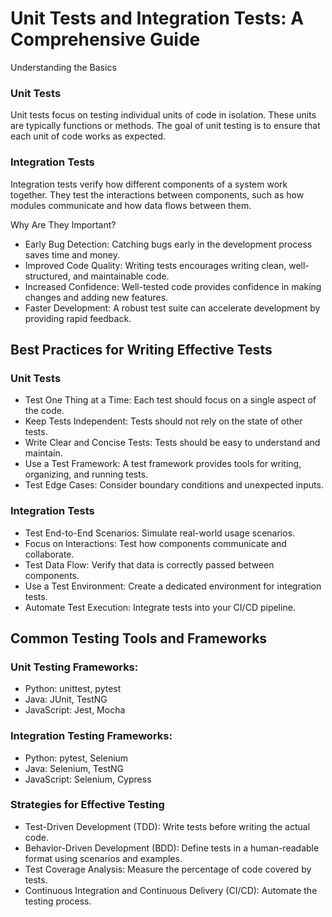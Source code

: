 # Unit Tests and Integration Tests: A Comprehensive Guide

Understanding the Basics

### Unit Tests

Unit tests focus on testing individual units of code in isolation. These units are typically functions or methods. The goal of unit testing is to ensure that each unit of code works as expected.

### Integration Tests

Integration tests verify how different components of a system work together. They test the interactions between components, such as how modules communicate and how data flows between them.

Why Are They Important?

* Early Bug Detection: Catching bugs early in the development process saves time and money.
* Improved Code Quality: Writing tests encourages writing clean, well-structured, and maintainable code.
* Increased Confidence: Well-tested code provides confidence in making changes and adding new features.
* Faster Development: A robust test suite can accelerate development by providing rapid feedback.

## Best Practices for Writing Effective Tests

### Unit Tests
* Test One Thing at a Time: Each test should focus on a single aspect of the code.
* Keep Tests Independent: Tests should not rely on the state of other tests.
* Write Clear and Concise Tests: Tests should be easy to understand and maintain.
* Use a Test Framework: A test framework provides tools for writing, organizing, and running tests.
* Test Edge Cases: Consider boundary conditions and unexpected inputs.

### Integration Tests
* Test End-to-End Scenarios: Simulate real-world usage scenarios.
* Focus on Interactions: Test how components communicate and collaborate.
* Test Data Flow: Verify that data is correctly passed between components.
* Use a Test Environment: Create a dedicated environment for integration tests.
* Automate Test Execution: Integrate tests into your CI/CD pipeline.

## Common Testing Tools and Frameworks

### Unit Testing Frameworks:
* Python: unittest, pytest
* Java: JUnit, TestNG
* JavaScript: Jest, Mocha

### Integration Testing Frameworks:
* Python: pytest, Selenium
* Java: Selenium, TestNG
* JavaScript: Selenium, Cypress

### Strategies for Effective Testing
* Test-Driven Development (TDD): Write tests before writing the actual code.
* Behavior-Driven Development (BDD): Define tests in a human-readable format using scenarios and examples.
* Test Coverage Analysis: Measure the percentage of code covered by tests.
* Continuous Integration and Continuous Delivery (CI/CD): Automate the testing process.


